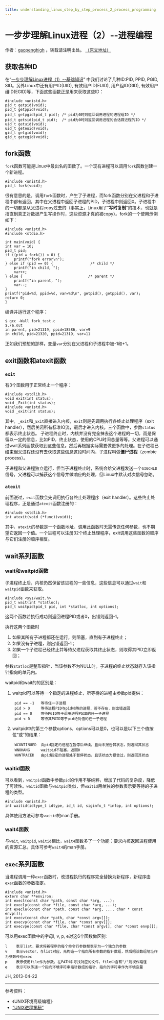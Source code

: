 ```yaml
---
title: understanding_linux_step_by_step_process_2_process_programming
---
```


<head>
<link rel='stylesheet' href='/style/github2.css'/>
<meta http-equiv="Content-Type" content="text/html; charset=utf-8" />
</head>

一步步理解Linux进程（2）--进程编程
===============================

作者：[gaopenghigh](http://gaopenghigh.github.com)
，转载请注明出处。
[（原文地址）](http://gaopenghigh.github.io/posts/understanding_linux_step_by_step_process_2_process_programming.html)

## 获取各种ID

在“[一步步理解Linux进程（1）--基础知识](http://gaopenghigh.github.com/posts/understanding_linux_step_by_step_process_1_basic.html)”
中我们讨论了几种ID:PID, PPID, PGID, SID。另外Linux中还有用户ID(UID), 有效用户ID(EUID), 用户组ID(GID), 有效用户组ID(EGID)等，下面这些函数正是用来获取这些ID：

    #include <unistd.h>
    pid_t getpid(void);
    pid_t getppid(void);
    pid_t getpgid(pid_t pid); /* pid为0时则返回调用进程的进程组ID */
    pid_t getsid(pid_t pid);  /* pid为0时则返回调用进程的会话首进程的ID */
    uid_t getuid(void);
    uid_t geteuid(void);
    gid_t getgid(void);
    gid_t getegid(void);


## fork函数

`fork`函数可能是Linux中最出名的函数了。一个现有进程可以调用`fork`函数创建一个新进程。

    #include <unistd.h>
    pid_t fork(void);

很有意思的是，调用`fork`函数时，产生了子进程，而fork函数分别在父进程和子进程中都有返回，其中在父进程中返回子进程的PID，子进程中则返回0。子进程中的一切都是从父进程copy过去的（事实上，Linux用了“**写时复制**”的技术，也就是指直到真正对数据产生写操作时，这些资源才真的被copy）。fork的一个使用示例如下：

    #include <unistd.h> 
    #include <stdio.h>  
    
    int main(void) {
    int var = 10;
    pid_t pid;
    if ((pid = fork()) < 0) {
        printf("fork error\n");
    } else if (pid == 0) {                 /* child */
        printf("in child, ");
        var++;
    } else {                              /* parent */
        printf("in parent, ");
        var--;
    }
    printf("pid=%d, ppid=%d, var=%d\n", getpid(), getppid(), var);
    return 0;
    }

编译并运行这个程序：

    $ gcc -Wall fork_test.c
    $./a.out
    in parent, pid=21319, ppid=18586, var=9
    in child, pid=21320, ppid=21319, var=11

正如我们预想的那样，变量`var`分别在父进程和子进程中被-1和+1。


## exit函数和atexit函数

### `exit`

有3个函数用于正常终止一个程序：

    #include <stdlib.h>
    void exit(int status);
    void _Exit(int status);
    #include <unistd.h>
    void _exit(int status);

其中，`_exit`和`_Exit`直接进入内核，`exit`则是先调用执行各终止处理程序（exit handler），然后关闭所有标准IO流，最后才进入内核。三个函数中，参数`status`都表示终止状态。
子进程终止时，内核并没有完全抹去这个进程的一切，而是保留以一定的信息，比如PID，终止状态，使用的CPU时间总量等等。父进程可以通过wait系列函数获取到这些信息，然后再根据实际需要做更多的处理。在子进程已结束但父进程还没有去获取这些信息这段时间内，子进程叫做**僵尸进程**（zombie process）。

子进程和父进程独立运行，但当子进程终止时，系统会给父进程发送一个`SIGCHLD`信号，父进程可以捕获这个信号并做响应的处理，但Linux中默认对次信号忽略。

### `atexit`

前面说过，`exit`函数会先调用执行各终止处理程序（exit handler）。这些终止处理程序，正是通过`atexit`函数注册的：

    #include <stdlib.h>
    int atexit(void (*func)(void));

其中，`atexit`的参数是一个函数地址，调用此函数时无需传送任何参数，也不期望它返回一个值。一个进程可以注册32个终止处理程序，exit调用这些函数的顺序与它们注册的顺序相反。


## wait系列函数

### wait和waitpid函数

子进程终止后，内核仍然保留该进程的一些信息，这些信息可以通过`wait`和`waitpid`函数来获取。

    #include <sys/wait.h>
    pid_t wait(int *statloc);
    pid_t waitpid(pid_t pid, int *statloc, int options);

这两个函数若执行成功则返回进程PID或者0，出错则返回-1。

执行这两个函数时

1. 如果其所有子进程都还在运行，则阻塞，直到有子进程终止；
2. 如果没有子进程，则出错返回-1；
3. 如果一个子进程已经终止并等待父进程获取其终止状态，则取得其PID立即返回；

参数`statloc`是整形指针，当该参数不为NULL时，子进程的终止状态就存入该指针指向的单元内。

waitpid和wait的的区别是：

1. waitpid可以等待一个指定的进程终止，所等待的进程由参数pid提供：

        pid == -1   等待任一子进程
        pid > 0     等待进程PID与pid相等的进程，若不存在，则出错返回
        pid == 0    等待PGID等于调用进程PGID的任一子进程
        pid < 0     等待其PGID等于pid绝对值的任一子进程

2. waitpid中的第三个参数options，options可以是0，也可以是以下三个值按位“或”的结果：

        WCONTINUED  由pid指定的进程在暂停后继续，且尚未报告其状态，则返回其状态
        WNOHANG     waitpid不阻塞，返回0
        WUNTRACED   由pid指定的进程处于暂停状态，且该状态为报告过，则返回其状态

### waitid函数

可以看到，`waitpid`函数中参数`pid`的作用不够纯粹，增加了代码的复杂度，降低了可读性。`waitid`函数与`waitpid`类似，但`waitid`用单独的参数表示要等待的子进程的类型。

    #include <unistd.h>
    int waitid(idtype_t idtype, id_t id, siginfo_t *infop, int options);

具体使用方法可参考`waitid`的man手册。

### wait4函数

与`wait`, `waitpid`, `waitid`相比，`wait4`函数多了一个功能：要求内核返回进程使用的资源汇总。具体可参考`wait4`的man手册。


## `exec`系列函数

当进程调用一种`exec`函数时，改进程执行的程序完全替换为新程序，新程序由`exec`函数的参数指定。

    #include <unistd.h>
    extern char **environ;
    int execl(const char *path, const char *arg, ...);
    int execlp(const char *file, const char *arg, ...);
    int execle(const char *path, const char *arg, ..., char * const envp[]);
    int execv(const char *path, char *const argv[]);
    int execvp(const char *file, char *const argv[]);
    int execvpe(const char *file, char *const argv[], char *const envp[]);

可以用exec函数中的字母l, v, p, e对这6个函数做区别:

    l    表示list，要求将新程序的每个命令行参数都表示为一个独立的参数
    v    表示vector，与list对应，先构造一个指向所有参数的指针数组，然后把该数组地址作为参数传给exec
    p    表示使用file作为参数，在PATH中寻找对应的文件，file中含有"/"则视作路径
    e    表示可以传递一个指向环境字符串指针数组的指针，指向的字符串作为环境变量

JH, 2013-04-22

----

参考资料：

* 《UNIX环境高级编程》
* [“UNIX进程揭秘”](http://www.ibm.com/developerworks/cn/aix/library/au-unixprocess.html)

----

<div id="disqus_thread"></div>
<script type="text/javascript">
/* * * CONFIGURATION VARIABLES: EDIT BEFORE PASTING INTO YOUR WEBPAGE * * */
    var disqus_shortname = 'gaopenghigh'; // required: replace example with your forum shortname

    /* * * DON'T EDIT BELOW THIS LINE * * */
    (function() {
        var dsq = document.createElement('script'); dsq.type = 'text/javascript'; dsq.async = true;
        dsq.src = '//' + disqus_shortname + '.disqus.com/embed.js';
        (document.getElementsByTagName('head')[0] || document.getElementsByTagName('body')[0]).appendChild(dsq);
    })();
</script>
<script>
  (function(i,s,o,g,r,a,m){i['GoogleAnalyticsObject']=r;i[r]=i[r]||function(){
  (i[r].q=i[r].q||[]).push(arguments)},i[r].l=1*new Date();a=s.createElement(o),
  m=s.getElementsByTagName(o)[0];a.async=1;a.src=g;m.parentNode.insertBefore(a,m)
  })(window,document,'script','//www.google-analytics.com/analytics.js','ga');

  ga('create', 'UA-40539766-1', 'github.com');
  ga('send', 'pageview');

</script>
